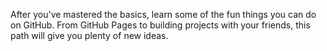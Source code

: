 After you've mastered the basics, learn some of the fun things you can do on GitHub. From GitHub Pages to building projects with your friends, this path will give you plenty of new ideas.